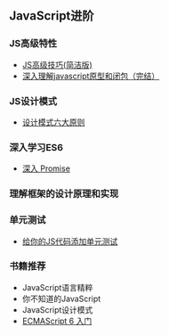 ## JavaScript进阶

### JS高级特性
* [JS高级技巧(简洁版)](https://juejin.im/post/5aeff683f265da0ba351f786)
* [深入理解javascript原型和闭包（完结）](https://www.cnblogs.com/wangfupeng1988/p/3977924.html)

### JS设计模式
* [设计模式六大原则](http://www.uml.org.cn/sjms/201211023.asp#1)

### 深入学习ES6
* [深入 Promise](https://zhuanlan.zhihu.com/p/25178630)

### 理解框架的设计原理和实现

### 单元测试
* [给你的JS代码添加单元测试](https://juejin.im/post/57e4e609bf22ec00585c7f00)

### 书籍推荐
* JavaScript语言精粹
* 你不知道的JavaScript
* JavaScript设计模式
* [ECMAScript 6 入门](http://es6.ruanyifeng.com/)